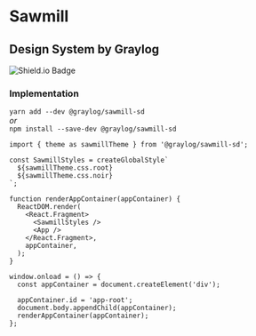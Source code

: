# Sawmill
## Design System by Graylog

![Shield.io Badge](https://shields.io/npm/v/@graylog/sawmill-sd)

### Implementation

`yarn add --dev @graylog/sawmill-sd`  
_or_  
`npm install --save-dev @graylog/sawmill-sd`  

```tsx
import { theme as sawmillTheme } from '@graylog/sawmill-sd';

const SawmillStyles = createGlobalStyle`
  ${sawmillTheme.css.root}
  ${sawmillTheme.css.noir}
`;

function renderAppContainer(appContainer) {
  ReactDOM.render(
    <React.Fragment>
      <SawmillStyles />
      <App />
    </React.Fragment>,
    appContainer,
  );
}

window.onload = () => {
  const appContainer = document.createElement('div');

  appContainer.id = 'app-root';
  document.body.appendChild(appContainer);
  renderAppContainer(appContainer);
};
```
